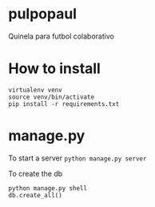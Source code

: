# pulpopaul
Quinela para futbol colaborativo

How to install
==============

```
virtualenv venv
source venv/bin/activate
pip install -r requirements.txt
```

manage.py
=========

To start a server
`python manage.py server`

To create the db
```
python manage.py shell
db.create_all()
```